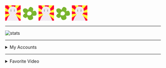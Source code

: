 <!-- markdownlint-disable-file MD033 MD041 -->

[![icon_a]](https://www.u.tsukuba.ac.jp/~s1811528/) [![flower]](https://で〜の.deno.dev) [![icon_a]](https://www.sakalab.org/~saka/clock1/chime-klis.html) [![flower]](https://github.com/issues?q=is%3Aissue+author%3Aeggplants+archived%3Afalse+-user%3Aeggplants+is%3Aopen) [![icon_a]](https://github.com/pulls?q=author%3Aeggplants+-user%3Aeggplants+is%3Apublic+is%3Apr)

---

![stats](https://github-readme-stats.vercel.app/api?username=eggplants&count_private=true&show_icons=true&theme=cobalt)

---

<details>
  <summary>My Accounts</summary>

- Docker Hub: [@eggplanter](https://hub.docker.com/u/eggplanter)
- Gist: [@eggplants](https://gist.github.com/eggplants)
- Greasy Fork: [@eggplants](https://greasyfork.org/en/users/671442-eggplants)
- Keybase: [@egpl0](https://keybase.io/egpl0)
- npm: [@eggplants](https://www.npmjs.com/~eggplants)
- PyPI: [@eggplants](https://pypi.org/user/eggplants/)
- Qiita: [@eggplants](https://qiita.com/eggplants)
- Rubygems: [@eggplants](https://rubygems.org/profiles/eggplants)
- SoundCloud: [@egpl0](https://soundcloud.com/f-0q)
- Twitter: [@egpl0](https://twitter.com/egpl0)
- UserStyles.world: [@eggplants](https://userstyles.world/user/eggplants)

</details>

---

<details>
  <summary>Favorite Video</summary>

- ホビ Vol.2 チョ～高い塔

<a href="http://youtu.be/miUQ8BtJ38w"><img src="https://user-images.githubusercontent.com/42153744/140617005-a7c8a311-b25b-4b48-95a6-b65f18f3325f.png" width="480" height="360" /></a>

</details>

[icon_a]: https://raw.githubusercontent.com/eggplants/eggplants/master/anim.gif
[flower]: https://raw.githubusercontent.com/eggplants/eggplants/master/flower.png
